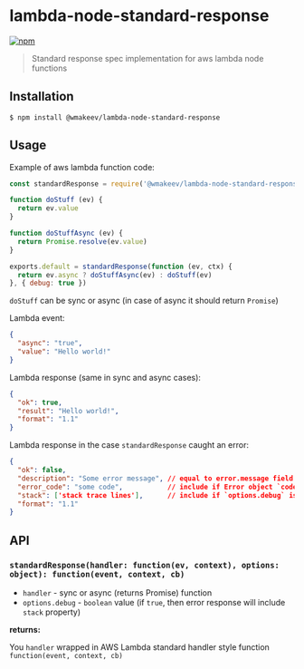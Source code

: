 lambda-node-standard-response
=============================

[![npm](https://img.shields.io/npm/v/@wmakeev/lambda-node-standard-response.svg?maxAge=1800&style=flat-square)](https://www.npmjs.com/package/@wmakeev/lambda-node-standard-response)

> Standard response spec implementation for aws lambda node functions

## Installation

```
$ npm install @wmakeev/lambda-node-standard-response
```

## Usage

Example of aws lambda function code:

```js
const standardResponse = require('@wmakeev/lambda-node-standard-response')

function doStuff (ev) {
  return ev.value
}

function doStuffAsync (ev) {
  return Promise.resolve(ev.value)
}

exports.default = standardResponse(function (ev, ctx) {
  return ev.async ? doStuffAsync(ev) : doStuff(ev)
}, { debug: true })
```

`doStuff` can be sync or async (in case of async it should return `Promise`)

Lambda event:

```json
{
  "async": "true",
  "value": "Hello world!"
}
```


Lambda response (same in sync and async cases):

```json
{
  "ok": true,
  "result": "Hello world!",
  "format": "1.1"
}
```

Lambda response in the case `standardResponse` caught an error:

```json
{
  "ok": false,
  "description": "Some error message", // equal to error.message field or 'Unknown error' (if handler returns not Error type or string type error)
  "error_code": "some code",           // include if Error object `code` field is defined
  "stack": ['stack trace lines'],      // include if `options.debug` is true
  "format": "1.1"
}
```

## API

### `standardResponse(handler: function(ev, context), options: object): function(event, context, cb)`

- `handler` - sync or async (returns Promise) function
- `options.debug` - `boolean` value (if `true`, then error response will include `stack` property)

**returns:**

You `handler` wrapped in AWS Lambda standard handler style function `function(event, context, cb)`
